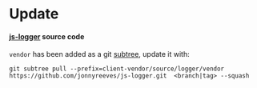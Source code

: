 Update
======

#### [js-logger][jsl] source code


`vendor` has been added as a git [subtree][subtree], update it with:
```
git subtree pull --prefix=client-vendor/source/logger/vendor https://github.com/jonnyreeves/js-logger.git  <branch|tag> --squash
```


  [jsl]: https://github.com/jonnyreeves/js-logger
  [subtree]: https://developer.atlassian.com/blog/2015/05/the-power-of-git-subtree/
